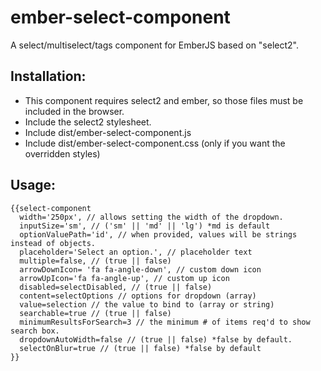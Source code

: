 # ember-select-component
A select/multiselect/tags component for EmberJS based on "select2".

## Installation:
* This component requires select2 and ember, so those files must be included in the browser.
* Include the select2 stylesheet.
* Include dist/ember-select-component.js
* Include dist/ember-select-component.css (only if you want the overridden styles)

## Usage:
```
{{select-component
  width='250px', // allows setting the width of the dropdown.
  inputSize='sm', // ('sm' || 'md' || 'lg') *md is default 
  optionValuePath='id', // when provided, values will be strings instead of objects.
  placeholder='Select an option.', // placeholder text
  multiple=false, // (true || false)
  arrowDownIcon= 'fa fa-angle-down', // custom down icon
  arrowUpIcon='fa fa-angle-up', // custom up icon
  disabled=selectDisabled, // (true || false)
  content=selectOptions // options for dropdown (array)
  value=selection // the value to bind to (array or string)
  searchable=true // (true || false)
  minimumResultsForSearch=3 // the minimum # of items req'd to show search box.
  dropdownAutoWidth=false // (true || false) *false by default.
  selectOnBlur=true // (true || false) *false by default
}}
```
